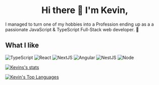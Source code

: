 <h1 align="center">Hi there 👋 I'm Kevin,</h1>

I managed to turn one of my hobbies into a Profession ending up as a a passionate JavaScript & TypeScript Full-Stack web developer. 🦄

## What I like
![TypeScript](https://img.shields.io/badge/-TypeScript-007ACC?style=flat-square&logo=typescript&logoColor=white)
![React](https://img.shields.io/badge/-React-%23282C34?style=flat-square&logo=react)
![NextJS](https://img.shields.io/badge/NextJS-%23282C34.svg?style=flat-square&logo=nextdotjs&logoColor=white)
![Angular](https://img.shields.io/badge/-Angular-%23E0234E.svg?style=flat-square&logo=angular)
![NestJS](https://img.shields.io/badge/NestJS-%23E0234E.svg?style=flat-square&logo=nestjs&logoColor=white)
![Node](https://img.shields.io/badge/NodeJS-%228B22.svg?style=flat-square&logo=nodedotjs&logoColor=white)


<!-- [![Top Langs](https://github-readme-stats.vercel.app/api/top-langs/?username=kevelopment)](https://github.com/anuraghazra/github-readme-stats) -->
<!-- [![Kevins Top Languages](https://github-readme-stats.vercel.app/api/top-langs/?username=anuraghazra&exclude_repo=Inception-CNN-Sample,kevelopment.github.io,rmitest-chat&langs_count=3)](https://github.com/anuraghazra/github-readme-stats) -->

[![Kevins's stats](https://github-readme-stats.vercel.app/api?username=kevelopment&show_icons=true&line_height=21&show_icons=true&theme=cobalt)](https://github.com/anuraghazra/github-readme-stats)

[![Kevin's Top Languages](https://github-readme-stats.vercel.app/api/top-langs/?username=kevelopment&show_icons=true&layout=compact&theme=cobalt&exclude_repo=Inception-CNN-Sample,kevelopment.github.io,rmitest-chat&langs_count=4)](https://github.com/anuraghazra/github-readme-stats)


<!--
**kevelopment/kevelopment** is a ✨ _special_ ✨ repository because its `README.md` (this file) appears on your GitHub profile.

Here are some ideas to get you started:

- 🔭 I’m currently working on ...
- 🌱 I’m currently learning ...
- 👯 I’m looking to collaborate on ...
- 🤔 I’m looking for help with ...
- 💬 Ask me about ...
- 📫 How to reach me: ...
- 😄 Pronouns: ...
- ⚡ Fun fact: ...
-->
